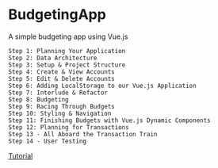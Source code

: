 # BudgetingApp
A simple budgeting app using Vue.js

    Step 1: Planning Your Application
    Step 2: Data Architecture
    Step 3: Setup & Project Structure
    Step 4: Create & View Accounts
    Step 5: Edit & Delete Accounts
    Step 6: Adding LocalStorage to our Vue.js Application
    Step 7: Interlude & Refactor
    Step 8: Budgeting
    Step 9: Racing Through Budgets
    Step 10: Styling & Navigation
    Step 11: Finishing Budgets with Vue.js Dynamic Components
    Step 12: Planning for Transactions
    Step 13 - All Aboard the Transaction Train
    Step 14 - User Testing
[Tutorial](https://matthiashager.com/complete-vuejs-application-tutorial)
